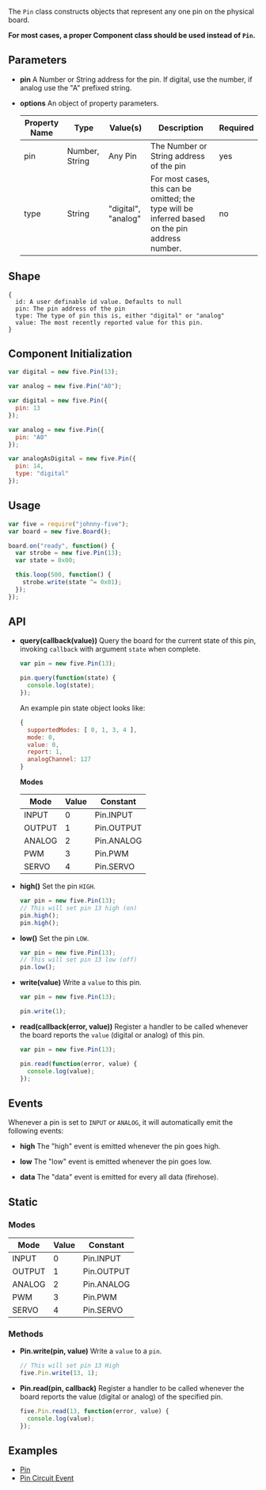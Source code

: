 The `Pin` class constructs objects that represent any one pin on the physical board.

**For most cases, a proper Component class should be used instead of `Pin`.**


## Parameters

- **pin** A Number or String address for the pin. If digital, use the number, if analog use the "A" prefixed string.

- **options** An object of property parameters.
  <table>
    <thead>
      <tr>
        <th>Property Name</th>
        <th>Type</th>
        <th>Value(s)</th>
        <th>Description</th>
        <th>Required</th>
      </tr>
    </thead>
    <tbody>
      <tr>
        <td>pin</td>
        <td>Number, String</td>
        <td>Any Pin</td>
        <td>The Number or String address of the pin</td>
        <td>yes</td>
      </tr>
      <tr>
        <td>type</td>
        <td>String</td>
        <td>"digital", "analog"</td>
        <td>For most cases, this can be omitted; the type will be inferred based on the pin address number.</td>
        <td>no</td>
      </tr>

    </tbody>
  </table>


## Shape

```
{ 
  id: A user definable id value. Defaults to null
  pin: The pin address of the pin
  type: The type of pin this is, either "digital" or "analog"
  value: The most recently reported value for this pin.
}
```


## Component Initialization

```js
var digital = new five.Pin(13);

var analog = new five.Pin("A0");
```

```js
var digital = new five.Pin({
  pin: 13
});

var analog = new five.Pin({
  pin: "A0"
});

var analogAsDigital = new five.Pin({
  pin: 14,
  type: "digital"
});
```

## Usage

```js
var five = require("johnny-five");
var board = new five.Board();

board.on("ready", function() {
  var strobe = new five.Pin(13);
  var state = 0x00;

  this.loop(500, function() {
    strobe.write(state ^= 0x01);
  });
});
```


## API

- **query(callback(value))** Query the board for the current state of this pin, invoking `callback` with argument `state` when complete.
  ```js
  var pin = new five.Pin(13);

  pin.query(function(state) {
    console.log(state);
  });
  ```
  An example pin state object looks like: 
  ```js
  { 
    supportedModes: [ 0, 1, 3, 4 ],
    mode: 0,
    value: 0,
    report: 1,
    analogChannel: 127 
  }
  ```

  **Modes**

  <table>
    <thead>
      <tr>
        <th>Mode</th>
        <th>Value</th>
        <th>Constant</th>
      </tr>
    </thead>
    <tbody>
      <tr>
        <td>INPUT</td>
        <td>0</td>
        <td>Pin.INPUT</td>
      </tr>
      <tr>
        <td>OUTPUT</td>
        <td>1</td>
        <td>Pin.OUTPUT</td>
      </tr>
      <tr>
        <td>ANALOG</td>
        <td>2</td>
        <td>Pin.ANALOG</td>
      </tr>
      <tr>
        <td>PWM</td>
        <td>3</td>
        <td>Pin.PWM</td>
      </tr>
      <tr>
        <td>SERVO</td>
        <td>4</td>
        <td>Pin.SERVO</td>
      </tr>
    </tbody>
  </table>


- **high()** Set the pin `HIGH`.
  ```js
  var pin = new five.Pin(13);
  // This will set pin 13 high (on)
  pin.high();
  pin.high();
  ```

- **low()** Set the pin `LOW`.
  ```js
  var pin = new five.Pin(13);
  // This will set pin 13 low (off)
  pin.low();
  ```

- **write(value)** Write a `value` to this pin.
  ```js
  var pin = new five.Pin(13);

  pin.write(1);
  ```

- **read(callback(error, value))** Register a handler to be called whenever the board reports the `value` (digital or analog) of this pin. 
  ```js
  var pin = new five.Pin(13);

  pin.read(function(error, value) {
    console.log(value);
  });
  ```

## Events

Whenever a pin is set to `INPUT` or `ANALOG`, it will automatically emit the following events: 

- **high** The "high" event is emitted whenever the pin goes high.

- **low** The "low" event is emitted whenever the pin goes low.

- **data** The "data" event is emitted for every all data (firehose).




## Static

### Modes
<table>
  <thead>
    <tr>
      <th>Mode</th>
      <th>Value</th>
      <th>Constant</th>
    </tr>
  </thead>
  <tbody>
    <tr>
      <td>INPUT</td>
      <td>0</td>
      <td>Pin.INPUT</td>
    </tr>
    <tr>
      <td>OUTPUT</td>
      <td>1</td>
      <td>Pin.OUTPUT</td>
    </tr>
    <tr>
      <td>ANALOG</td>
      <td>2</td>
      <td>Pin.ANALOG</td>
    </tr>
    <tr>
      <td>PWM</td>
      <td>3</td>
      <td>Pin.PWM</td>
    </tr>
    <tr>
      <td>SERVO</td>
      <td>4</td>
      <td>Pin.SERVO</td>
    </tr>
  </tbody>
</table>

### Methods

- **Pin.write(pin, value)** Write a `value` to a `pin`.
  ```js
  // This will set pin 13 High
  five.Pin.write(13, 1);
  ```

- **Pin.read(pin, callback)** Register a handler to be called whenever the board reports the value (digital or analog) of the specified pin. 
  ```js
  five.Pin.read(13, function(error, value) {
    console.log(value);
  });
  ```

<!--remove-start-->

## Examples
- [Pin](https://github.com/rwldrn/johnny-five/blob/master/docs/pin.md)
- [Pin Circuit Event](https://github.com/rwldrn/johnny-five/blob/master/docs/pin-circuit-event.md)

<!--remove-end-->